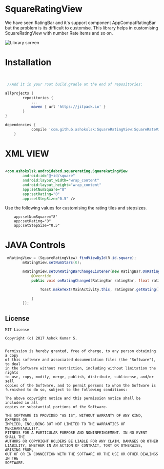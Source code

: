 # **SquareRatingView**

We have seen RatingBar and it's support component AppCompatRatingBar but the problem is its difficult to customise. This library helps in customising SquareRatingView with number Rate items and so on. 

![Library screen](https://github.com/ashokslsk/SquareRatingView/blob/master/screens/Animated.gif)


# Installation

```gradle

 
 //Add it in your root build.gradle at the end of repositories:

allprojects {
		repositories {
			...
			maven { url 'https://jitpack.io' }
		}
}

dependencies {
	        compile 'com.github.ashokslsk:SquareRatingView:SquareRateView'
	}

```

# XML VIEW

```xml
 
<com.ashokslsk.androidabcd.squarerating.SquareRatingView
        android:id="@+id/square"
        android:layout_width="wrap_content"
        android:layout_height="wrap_content"
        app:setNumSquare="8"
        app:setRating="0"
        app:setStepSize="0.5" />

```

Use the following values for customising the rating tiles and stepsizes. 

        app:setNumSquare="8"
        app:setRating="0"
        app:setStepSize="0.5"

# JAVA Controls

```java
 mRatingView = (SquareRatingView) findViewById(R.id.square);
        mRatingView.setNumStars(0);

        mRatingView.setOnRatingBarChangeListener(new RatingBar.OnRatingBarChangeListener() {
            @Override
            public void onRatingChanged(RatingBar ratingBar, float rating, boolean fromUser) {

                Toast.makeText(MainActivity.this, ratingBar.getRating()+"", Toast.LENGTH_SHORT).show();
                
            }
        });

```



## **License**

```
MIT License

Copyright (c) 2017 Ashok Kumar S.


Permission is hereby granted, free of charge, to any person obtaining a copy
of this software and associated documentation files (the "Software"), to deal
in the Software without restriction, including without limitation the rights
to use, copy, modify, merge, publish, distribute, sublicense, and/or sell
copies of the Software, and to permit persons to whom the Software is
furnished to do so, subject to the following conditions:

The above copyright notice and this permission notice shall be included in all
copies or substantial portions of the Software.

THE SOFTWARE IS PROVIDED "AS IS", WITHOUT WARRANTY OF ANY KIND, EXPRESS OR
IMPLIED, INCLUDING BUT NOT LIMITED TO THE WARRANTIES OF MERCHANTABILITY,
FITNESS FOR A PARTICULAR PURPOSE AND NONINFRINGEMENT. IN NO EVENT SHALL THE
AUTHORS OR COPYRIGHT HOLDERS BE LIABLE FOR ANY CLAIM, DAMAGES OR OTHER
LIABILITY, WHETHER IN AN ACTION OF CONTRACT, TORT OR OTHERWISE, ARISING FROM,
OUT OF OR IN CONNECTION WITH THE SOFTWARE OR THE USE OR OTHER DEALINGS IN THE
SOFTWARE.

```
